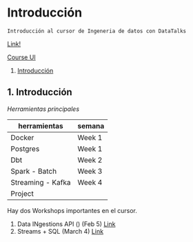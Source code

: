 # Introducción


```
Introducción al cursor de Ingeneria de datos con DataTalks
```

[Link!](https://github.com/DataTalksClub/data-engineering-zoomcamp?tab=readme-ov-file)

[Course UI](https://dezoomcamp.streamlit.app/)


1. [Introducción](#1.-Introducción)


## 1. Introducción

_Herramientas principales_

|herramientas|semana|
|------------|-------|
|Docker|Week 1|
|Postgres|Week 1|
|Dbt|Week 2
|Spark - Batch| Week 3|
|Streaming - Kafka|Week 4|
|Project||Week 5|

Hay dos Workshops importantes en el cursor.
1. Data INgestions API () (Feb 5) [Link](https://lu.ma/wupfy6dd)
2. Streams  + SQL (March 4) [Link]()